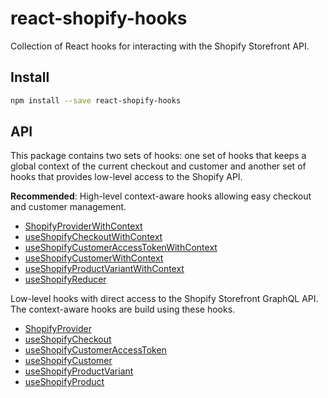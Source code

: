 # react-shopify-hooks

Collection of React hooks for interacting with the Shopify Storefront API.

## Install

```sh
npm install --save react-shopify-hooks
```

## API

This package contains two sets of hooks: one set of hooks that keeps a global
context of the current checkout and customer and another set of hooks that
provides low-level access to the Shopify API.

**Recommended**: High-level context-aware hooks allowing easy checkout and
customer management.

- [ShopifyProviderWithContext](./ShopifyProviderWithContext)
- [useShopifyCheckoutWithContext](./useShopifyCheckoutWithContext)
- [useShopifyCustomerAccessTokenWithContext](./useShopifyCustomerAccessTokenWithContext)
- [useShopifyCustomerWithContext](./useShopifyCustomerWithContext)
- [useShopifyProductVariantWithContext](./useShopifyProductVariantWithContext)
- [useShopifyReducer](./useShopifyReducer)

Low-level hooks with direct access to the Shopify Storefront GraphQL API. The
context-aware hooks are build using these hooks.

- [ShopifyProvider](./ShopifyProvider.md)
- [useShopifyCheckout](./useShopifyCheckout.md)
- [useShopifyCustomerAccessToken](./useShopifyCustomerAccessToken.md)
- [useShopifyCustomer](./useShopifyCustomer.md)
- [useShopifyProductVariant](./useShopifyProductVariant.md)
- [useShopifyProduct](./useShopifyProduct.md)
